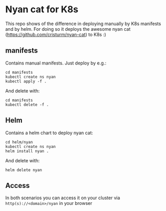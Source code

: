 # Nyan cat for K8s

This repo shows of the difference in deploying manually by K8s manifests and by helm.
For doing so it deploys the awesome nyan cat (https://github.com/cristurm/nyan-cat) to K8s :)

## manifests

Contains manual manifests. Just deploy by e.g.:

```
cd manifests
kubectl create ns nyan
kubectl apply -f .
```

And delete with:

```
cd manifests
kubectl delete -f .
```

## Helm

Contains a helm chart to deploy nyan cat:

```
cd helm/nyan
kubectl create ns nyan
helm install nyan .
```

And delete with:

```
helm delete nyan
```

## Access

In both scenarios you can access it on your cluster via ```http(s)://<domain>/nyan``` in your browser
